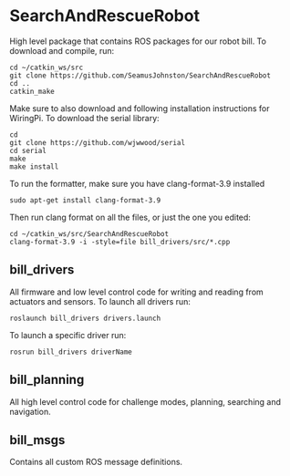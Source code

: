 # SearchAndRescueRobot
High level package that contains ROS packages for our robot bill.
To download and compile, run:

	cd ~/catkin_ws/src
	git clone https://github.com/SeamusJohnston/SearchAndRescueRobot
	cd ..
	catkin_make

Make sure to also download and following installation instructions for WiringPi. 
To download the serial library:

	cd
	git clone https://github.com/wjwwood/serial	
	cd serial
	make
	make install

To run the formatter, make sure you have clang-format-3.9 installed
	
  	sudo apt-get install clang-format-3.9
   
   
Then run clang format on all the files, or just the one you edited:
	
   	cd ~/catkin_ws/src/SearchAndRescueRobot 
    clang-format-3.9 -i -style=file bill_drivers/src/*.cpp
   

## bill_drivers
All firmware and low level control code for writing and reading from actuators and sensors.
To launch all drivers run:
	
    roslaunch bill_drivers drivers.launch
   
To launch a specific driver run:
	
    rosrun bill_drivers driverName
   


## bill_planning
All high level control code for challenge modes, planning, searching and navigation.

## bill_msgs
Contains all custom ROS message definitions.
